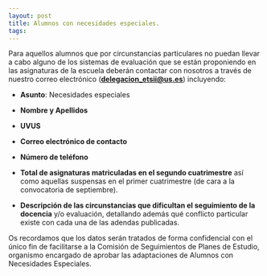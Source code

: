 ```yaml
---
layout: post
title: Alumnos con necesidades especiales.
tags: 
---
```



Para aquellos alumnos que por circunstancias particulares no puedan llevar a cabo alguno de los sistemas de evaluación que se están proponiendo en las asignaturas de la escuela deberán contactar con nosotros a través de nuestro correo electrónico (**delegacion_etsii@us.es**) incluyendo:

- **Asunto**: Necesidades especiales

- **Nombre y Apellidos**
- **UVUS**
- **Correo electrónico de contacto**
- **Número de teléfono**
- **Total de asignaturas matriculadas en el segundo cuatrimestre** así como aquellas suspensas en el primer cuatrimestre (de cara a la convocatoria de septiembre).
- **Descripción de las circunstancias que dificultan el seguimiento de la docencia** y/o evaluación, detallando además qué conflicto particular existe con cada una de las adendas publicadas.

Os recordamos que los datos serán tratados de forma confidencial con el único fin de facilitarse a la Comisión de Seguimientos de Planes de Estudio, organismo encargado de aprobar las adaptaciones de Alumnos con Necesidades Especiales.